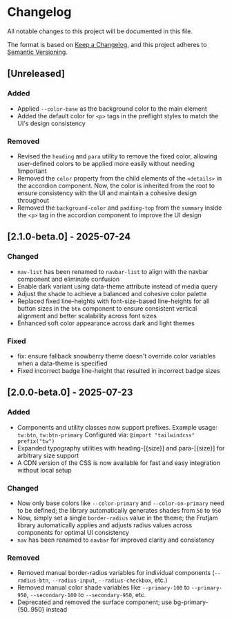 # Changelog

All notable changes to this project will be documented in this file.

The format is based on [Keep a Changelog](https://keepachangelog.com/en/1.1.0/),
and this project adheres to [Semantic Versioning](https://semver.org/spec/v2.0.0.html).

## [Unreleased]

### Added
- Applied `--color-base` as the background color to the main element
- Added the default color for `<p>` tags in the preflight styles to match the UI's design consistency

### Removed
- Revised the `heading` and `para` utility to remove the fixed color, allowing user-defined colors to be applied more easily without needing !important
- Removed the `color` property from the child elements of the `<details>` in the accordion component. Now, the color is inherited from the root to ensure consistency with the UI and maintain a cohesive design throughout
- Removed the `background-color` and `padding-top` from the `summary` inside the `<p>` tag in the accordion component to improve the UI design

## [2.1.0-beta.0] - 2025-07-24

### Changed
- `nav-list` has been renamed to `navbar-list` to align with the navbar component and eliminate confusion
- Enable dark variant using data-theme attribute instead of media query
- Adjust the shade to achieve a balanced and cohesive color palette
- Replaced fixed line-heights with font-size-based line-heights for all button sizes in the `btn` component to ensure consistent vertical alignment and better scalability across font sizes
- Enhanced soft color appearance across dark and light themes

### Fixed
- fix: ensure fallback snowberry theme doesn't override color variables when a data-theme is specified
- Fixed incorrect badge line-height that resulted in incorrect badge sizes

## [2.0.0-beta.0] - 2025-07-23

### Added
- Components and utility classes now support prefixes. Example usage: `tw:btn`, `tw:btn-primary`
  Configured via: `@import "tailwindcss" prefix("tw")`
- Expanded typography utilities with heading-[{size}] and para-[{size}] for arbitrary size support
- A CDN version of the CSS is now available for fast and easy integration without local setup

### Changed 
- Now only base colors like `--color-primary` and `--color-on-primary` need to be defined; the library automatically generates shades from `50` to `950`
- Now, simply set a single `border-radius` value in the theme; the Frutjam library automatically applies and adjusts radius values across components for optimal UI consistency
- `nav` has been renamed to `navbar` for improved clarity and consistency

### Removed
- Removed manual border-radius variables for individual components (`--radius-btn`, `--radius-input`, `--radius-checkbox`, etc.)
- Removed manual color shade variables like `--primary-100` to `--primary-950`, `--secondary-100` to `--secondary-950`, etc.
- Deprecated and removed the surface component; use bg-primary-{50..950} instead
